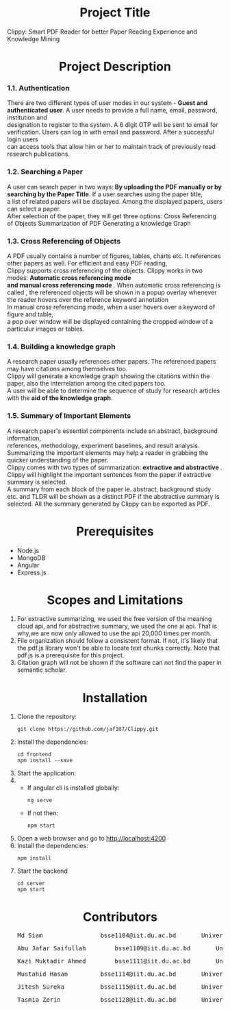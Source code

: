 <h1 align="center">Project Title</h1>
Clippy: Smart PDF Reader for better Paper Reading Experience and Knowledge Mining

<h1 align="center">Project Description</h1>

<h3>1.1. Authentication</h3>
There are two different types of user modes in our system - <b>Guest and authenticated user</b>. A user needs to provide a full name, email, password, institution and  <br> designation to register to the system. A 6 digit OTP will be sent to email for verification. Users can log in with email and password. After a successful login users  <br> can access tools that allow him or her to maintain track of previously read research publications.<br>
<h3>1.2. Searching a Paper</h3>
A user can search paper in two ways:<b> By uploading the PDF manually or by searching by the Paper Title</b>. If a user searches using the paper title, <br> a list of related papers will be displayed. Among the displayed papers, users can select a paper. <br> After selection of the paper, they will get three options:
Cross Referencing of Objects
Summarization of PDF
Generating a knowledge Graph<br>
<h3>1.3. Cross Referencing of Objects </h3>
A PDF usually contains a number of figures, tables, charts etc. It references other papers as well. For efficient and easy PDF reading, <br> Clippy supports cross referencing of the objects. Clippy works in two modes: <b> Automatic cross referencing mode <br> and manual cross referencing  mode </b>. When automatic cross referencing is called , the referenced objects will be shown in a popup overlay whenever the reader hovers over the reference keyword annotation <br> In manual cross referencing mode, when a user hovers over a keyword of figure and table,<br> a pop over window will be displayed containing the cropped window of a <br> particulur images or tables.
<h3>1.4. Building a knowledge graph </h3>
A research paper usually references other papers. The referenced papers may have citations among themselves too. <br> Clippy will generate a knowledge graph showing the citations within the paper, also the interrelation among the cited papers too. <br> A user will be able to determine the sequence of study for research articles with the <b> aid of the knowledge graph</b>.<br>
<h3>1.5. Summary of Important Elements </h3>
A research paper's essential components include an abstract, background information, <br> references, methodology, experiment baselines, and result analysis. Summarizing the important elements may help a reader in grabbing the quicker understanding of the paper. <br> Clippy comes with two types of summarization:<b> extractive and abstractive </b>. Clippy will highlight the important sentences from the paper if extractive summary is selected. <br> A summary from each block of the paper ie. abstract, background study etc. and TLDR will be shown as a distinct PDF if the abstractive summary is selected.
All the summary generated by Clippy can be exported as PDF.

<h1 align="center">Prerequisites</h1>
	<ul>
		<li>Node.js</li>
		<li>MongoDB</li>
  	<li>Angular</li>
		<li>Express.js</li>
	</ul>
	
<h1 align="center">Scopes and Limitations</h1>
	<ol>
		<li>For extractive summarizing, we used the free version of the meaning cloud api, and for abstractive summary, we used the one ai api.
That is why,we are now only allowed to use the api 20,000 times per month.
		</li>
		<li>File organization should follow a consistent format. If not, it's likely that the pdf.js library won't be able to locate text chunks correctly.
Note that pdf.js is a prerequisite for this project.
		</li>
<li>Citation graph will not be shown if the software can not find the paper in semantic scholar.
		</li>	
  	</ol>
	
<h1 align="center">Installation</h1>
	<ol>
		<li>Clone the repository:</li>
		<pre><code>git clone https://github.com/jaf107/Clippy.git</code></pre>
		<li>Install the dependencies:</li>
  		<pre><code>cd frontend</code>
<code>npm install --save</code></pre>
		<li>Start the application:</li>
		<li>
			<ul>
				<li>If angular cli is installed globally: </li>
				<pre><code>ng serve</code></pre>
				<li>If not then: </li>
				<pre><code>npm start</code></pre>
			</ul>
		</li>		
		<li>Open a web browser and go to <a href="http://localhost:4200">http://localhost:4200</a></li>
		<li>Install the dependencies:</li>
	<pre><code>npm install</code></pre>
		<li>Start the backend</li>
<pre><code>cd server</code>
<code>npm start</code></pre>
  	</ol>
	<ul>
		<h1 align="center">Contributors</h1>
		<pre><li>Md Siam				bsse1104@iit.du.ac.bd		University of Dhaka</li></pre>
	<pre><li>Abu Jafar Saifullah		bsse1109@iit.du.ac.bd		University of Dhaka</li></pre>
		<pre><li>Kazi Muktadir Ahmed		bsse1111@iit.du.ac.bd		University of Dhaka</li></pre>
		<pre><li>Mustahid Hasan			bsse1114@iit.du.ac.bd		University of Dhaka</li></pre>
		<pre><li>Jitesh Sureka			bsse1115@iit.du.ac.bd		University of Dhaka</li></pre>
		<pre><li>Tasmia Zerin			bsse1128@iit.du.ac.bd		University of Dhaka</li></pre>
	</ul>
